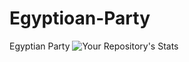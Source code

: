 # Egyptioan-Party
Egyptian Party
![Your Repository's Stats](https://github-readme-stats.vercel.app/api?username=abdumezar&show_icons=true)
